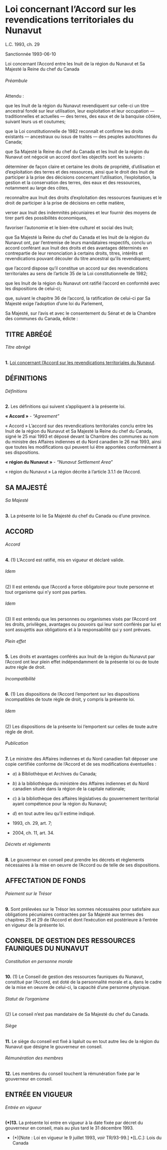 # Loi concernant l’Accord sur les revendications territoriales du Nunavut

L.C. 1993, ch. 29

Sanctionnée 1993-06-10

Loi concernant l’Accord entre les Inuit de la région du Nunavut et Sa Majesté la Reine du chef du Canada

###### Préambule

Attendu :

que les Inuit de la région du Nunavut revendiquent sur celle-ci un titre ancestral fondé sur leur utilisation, leur exploitation et leur occupation — traditionnelles et actuelles — des terres, des eaux et de la banquise côtière, suivant leurs us et coutumes;

que la Loi constitutionnelle de 1982 reconnaît et confirme les droits existants — ancestraux ou issus de traités — des peuples autochtones du Canada;

que Sa Majesté la Reine du chef du Canada et les Inuit de la région du Nunavut ont négocié un accord dont les objectifs sont les suivants :

déterminer de façon claire et certaine les droits de propriété, d’utilisation et d’exploitation des terres et des ressources, ainsi que le droit des Inuit de participer à la prise des décisions concernant l’utilisation, l’exploitation, la gestion et la conservation des terres, des eaux et des ressources, notamment au large des côtes,

reconnaître aux Inuit des droits d’exploitation des ressources fauniques et le droit de participer à la prise de décisions en cette matière,

verser aux Inuit des indemnités pécuniaires et leur fournir des moyens de tirer parti des possibilités économiques,

favoriser l’autonomie et le bien-être culturel et social des Inuit;

que Sa Majesté la Reine du chef du Canada et les Inuit de la région du Nunavut ont, par l’entremise de leurs mandataires respectifs, conclu un accord conférant aux Inuit des droits et des avantages déterminés en contrepartie de leur renonciation à certains droits, titres, intérêts et revendications pouvant découler du titre ancestral qu’ils revendiquent;

que l’accord dispose qu’il constitue un accord sur des revendications territoriales au sens de l’article 35 de la Loi constitutionnelle de 1982;

que les Inuit de la région du Nunavut ont ratifié l’accord en conformité avec les dispositions de celui-ci;

que, suivant le chapitre 36 de l’accord, la ratification de celui-ci par Sa Majesté exige l’adoption d’une loi du Parlement,

Sa Majesté, sur l’avis et avec le consentement du Sénat et de la Chambre des communes du Canada, édicte :

## TITRE ABRÉGÉ

###### Titre abrégé

**1.** [Loi concernant l’Accord sur les revendications territoriales du Nunavut](/canada/fra/lois/N/N-28.7.md).

## DÉFINITIONS

###### Définitions

**2.** Les définitions qui suivent s’appliquent à la présente loi.

**« Accord »** - _“Agreement”_

    

« Accord » L’accord sur des revendications territoriales conclu entre les Inuit de la région du Nunavut et Sa Majesté la Reine du chef du Canada, signé le 25 mai 1993 et déposé devant la Chambre des communes au nom du ministre des Affaires indiennes et du Nord canadien le 26 mai 1993, ainsi que toutes les modifications qui peuvent lui être apportées conformément à ses dispositions.

**« région du Nunavut »** - _“Nunavut Settlement Area”_

    

« région du Nunavut » La région décrite à l’article 3.1.1 de l’Accord.

## SA MAJESTÉ

###### Sa Majesté

**3.** La présente loi lie Sa Majesté du chef du Canada ou d’une province.

## ACCORD

###### Accord

**4.** (1) L’Accord est ratifié, mis en vigueur et déclaré valide.

###### Idem

(2) Il est entendu que l’Accord a force obligatoire pour toute personne et tout organisme qui n’y sont pas parties.

###### Idem

(3) Il est entendu que les personnes ou organismes visés par l’Accord ont les droits, privilèges, avantages ou pouvoirs qui leur sont conférés par lui et sont assujettis aux obligations et à la responsabilité qui y sont prévues.

###### Plein effet

**5.** Les droits et avantages conférés aux Inuit de la région du Nunavut par l’Accord ont leur plein effet indépendamment de la présente loi ou de toute autre règle de droit.

###### Incompatibilité

**6.** (1) Les dispositions de l’Accord l’emportent sur les dispositions incompatibles de toute règle de droit, y compris la présente loi.

###### Idem

(2) Les dispositions de la présente loi l’emportent sur celles de toute autre règle de droit.

###### Publication

**7.** Le ministre des Affaires indiennes et du Nord canadien fait déposer une copie certifiée conforme de l’Accord et de ses modifications éventuelles :

  * _a_) à Bibliothèque et Archives du Canada;

  * _b_) à la bibliothèque du ministère des Affaires indiennes et du Nord canadien située dans la région de la capitale nationale;

  * _c_) à la bibliothèque des affaires législatives du gouvernement territorial ayant compétence pour la région du Nunavut;

  * _d_) en tout autre lieu qu’il estime indiqué.

  * 1993, ch. 29, art. 7;
  * 2004, ch. 11, art. 34.

###### Décrets et règlements

**8.** Le gouverneur en conseil peut prendre les décrets et règlements nécessaires à la mise en oeuvre de l’Accord ou de telle de ses dispositions.

## AFFECTATION DE FONDS

###### Paiement sur le Trésor

**9.** Sont prélevées sur le Trésor les sommes nécessaires pour satisfaire aux obligations pécuniaires contractées par Sa Majesté aux termes des chapitres 25 et 29 de l’Accord et dont l’exécution est postérieure à l’entrée en vigueur de la présente loi.

## CONSEIL DE GESTION DES RESSOURCES FAUNIQUES DU NUNAVUT

###### Constitution en personne morale

**10.** (1) Le Conseil de gestion des ressources fauniques du Nunavut, constitué par l’Accord, est doté de la personnalité morale et a, dans le cadre de la mise en oeuvre de celui-ci, la capacité d’une personne physique.

###### Statut de l’organisme

(2) Le conseil n’est pas mandataire de Sa Majesté du chef du Canada.

###### Siège

**11.** Le siège du conseil est fixé à Iqaluit ou en tout autre lieu de la région du Nunavut que désigne le gouverneur en conseil.

###### Rémunération des membres

**12.** Les membres du conseil touchent la rémunération fixée par le gouverneur en conseil.

## ENTRÉE EN VIGUEUR

###### Entrée en vigueur

**(*)13.** La présente loi entre en vigueur à la date fixée par décret du gouverneur en conseil, mais au plus tard le 31 décembre 1993.

  * (*)[Note : Loi en vigueur le 9 juillet 1993, _voir_ TR/93-99.]
  *[L.C.]: Lois du Canada
